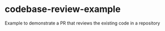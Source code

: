 # codebase-review-example
Example to demonstrate a PR that reviews the existing code in a repository
